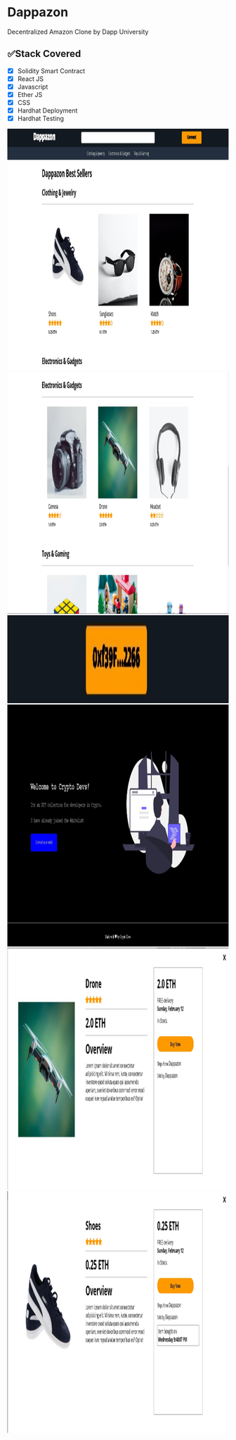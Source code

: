 # Dappazon

Decentralized Amazon Clone by Dapp University

## ✅Stack Covered

- [x] Solidity Smart Contract
- [x] React JS
- [x] Javascript
- [x] Ether JS
- [x] CSS
- [x] Hardhat Deployment
- [x] Hardhat Testing

<img src="https://github.com/Coollaitar/Dappazon/blob/main/i1.jpg" width="1000" height="550" />

<img src="https://github.com/Coollaitar/Dappazon/blob/main/i2.jpg" width="1000" height="550" />
<img src="https://github.com/Coollaitar/Dappazon/blob/main/i3.jpg" width="1000" height="200" />
<img src="https://github.com/Coollaitar/Whitelist-dApp/blob/main/wl1.jpg" width="1000" height="550" />
<img src="https://github.com/Coollaitar/Dappazon/blob/main/i4.jpg" width="1000" height="550" />
<img src="https://github.com/Coollaitar/Dappazon/blob/main/i5.jpg" width="1000" height="550" />
